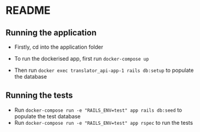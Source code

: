 # README

## Running the application

- Firstly, cd into the application folder

- To run the dockerised app, first run `docker-compose up`

- Then run `docker exec translator_api-app-1 rails db:setup` to populate the database

## Running the tests

- Run `docker-compose run -e "RAILS_ENV=test" app rails db:seed` to populate the test database
- Run `docker-compose run -e "RAILS_ENV=test" app rspec` to run the tests
